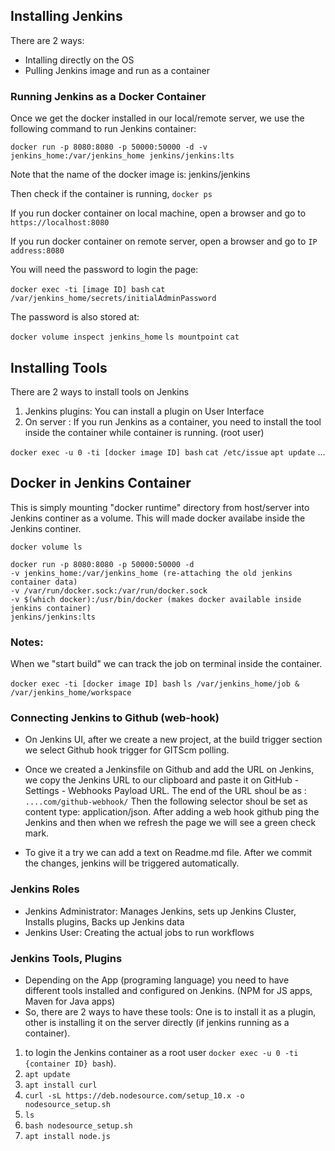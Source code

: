 ## Installing Jenkins
There are 2 ways:
- Intalling directly on the OS
- Pulling Jenkins image and run as a container

### Running Jenkins as a Docker Container
Once we get the docker installed in our local/remote server, we use the following command to run Jenkins container:

`docker run -p 8080:8080 -p 50000:50000 -d -v jenkins_home:/var/jenkins_home jenkins/jenkins:lts`

Note that the name of the docker image is: jenkins/jenkins

Then check if the container is running, `docker ps`

If you run docker container on local machine, open a browser and go to `https://localhost:8080`

If you run docker container on remote server, open a browser and go to `IP address:8080`

You will need the password to login the page: 

`docker exec -ti [image ID] bash`
`cat /var/jenkins_home/secrets/initialAdminPassword`

The password is also stored at: 

`docker volume inspect jenkins_home` `ls mountpoint` `cat`

## Installing Tools

There are 2 ways to install tools on Jenkins

1. Jenkins plugins: You can install a plugin on User Interface
2. On server : If you run Jenkins as a container, you need to install the tool inside the container while container is running. (root user)

`docker exec -u 0 -ti [docker image ID] bash` `cat /etc/issue` `apt update` ...

## Docker in Jenkins Container

This is simply mounting "docker runtime" directory from host/server into Jenkins continer as a volume. This will made docker availabe inside the Jenkins
continer.

`docker volume ls`

```
docker run -p 8080:8080 -p 50000:50000 -d
-v jenkins_home:/var/jenkins_home (re-attaching the old jenkins container data)
-v /var/run/docker.sock:/var/run/docker.sock
-v $(which docker):/usr/bin/docker (makes docker available inside jenkins container)
jenkins/jenkins:lts
```

### Notes:

When we "start build" we can track the job on terminal inside the container.

`docker exec -ti [docker image ID] bash` `ls /var/jenkins_home/job & /var/jenkins_home/workspace`

### Connecting Jenkins to Github (web-hook)

- On Jenkins UI, after we create a new project, at the build trigger section  we select Github hook trigger for GITScm polling.

- Once we created a Jenkinsfile on Github and add the URL on Jenkins, we copy the Jenkins URL to our clipboard and paste it on GitHub - Settings - Webhooks  Payload URL. The end of the URL shoul be as : `....com/github-webhook/` Then the following selector shoul be set as content type: application/json. After adding a web hook github ping the Jenkins and then when we refresh the page we will see a green check mark. 

- To give it a try we can add a text on Readme.md file. After we commit the changes, jenkins will be triggered automatically.

### Jenkins Roles

- Jenkins Administrator: Manages Jenkins, sets up Jenkins Cluster, Installs plugins, Backs up Jenkins data
- Jenkins User: Creating the actual jobs to run workflows

### Jenkins Tools, Plugins

- Depending on the App (programing language) you need to have different tools installed and configured on Jenkins. (NPM for JS apps, Maven for Java apps)
- So, there are 2 ways to have these tools: One is to install it as a plugin, other is installing it on the server directly (if jenkins running as a container).
1) to login the Jenkins container as a root user `docker exec -u 0 -ti {container ID} bash`).
2) `apt update`
3) `apt install curl`
4) `curl -sL https://deb.nodesource.com/setup_10.x -o nodesource_setup.sh`
5) `ls`
6) `bash nodesource_setup.sh`
7) `apt install node.js`  

